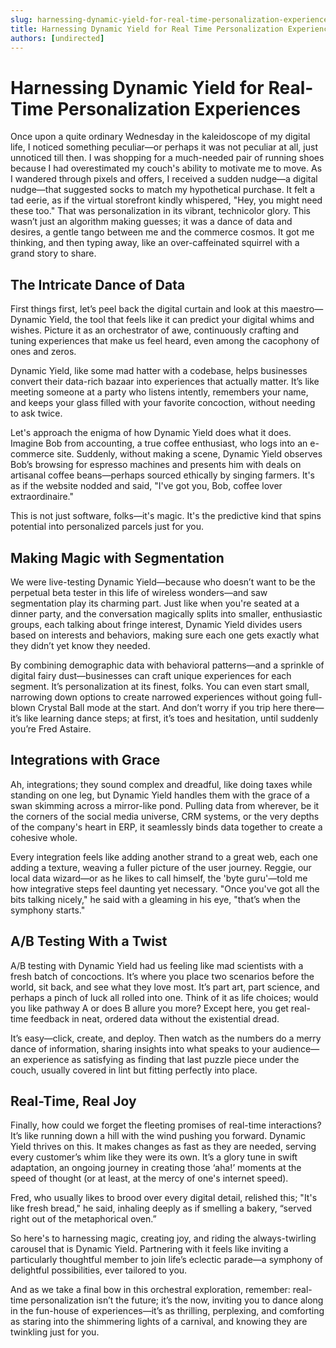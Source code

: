 ```yaml
---
slug: harnessing-dynamic-yield-for-real-time-personalization-experiences
title: Harnessing Dynamic Yield for Real Time Personalization Experiences
authors: [undirected]
---
```



# Harnessing Dynamic Yield for Real-Time Personalization Experiences

Once upon a quite ordinary Wednesday in the kaleidoscope of my digital life, I noticed something peculiar—or perhaps it was not peculiar at all, just unnoticed till then. I was shopping for a much-needed pair of running shoes because I had overestimated my couch's ability to motivate me to move. As I wandered through pixels and offers, I received a sudden nudge—a digital nudge—that suggested socks to match my hypothetical purchase. It felt a tad eerie, as if the virtual storefront kindly whispered, "Hey, you might need these too." That was personalization in its vibrant, technicolor glory. This wasn’t just an algorithm making guesses; it was a dance of data and desires, a gentle tango between me and the commerce cosmos. It got me thinking, and then typing away, like an over-caffeinated squirrel with a grand story to share.

## The Intricate Dance of Data

First things first, let’s peel back the digital curtain and look at this maestro—Dynamic Yield, the tool that feels like it can predict your digital whims and wishes. Picture it as an orchestrator of awe, continuously crafting and tuning experiences that make us feel heard, even among the cacophony of ones and zeros.

Dynamic Yield, like some mad hatter with a codebase, helps businesses convert their data-rich bazaar into experiences that actually matter. It’s like meeting someone at a party who listens intently, remembers your name, and keeps your glass filled with your favorite concoction, without needing to ask twice. 

Let's approach the enigma of how Dynamic Yield does what it does. Imagine Bob from accounting, a true coffee enthusiast, who logs into an e-commerce site. Suddenly, without making a scene, Dynamic Yield observes Bob’s browsing for espresso machines and presents him with deals on artisanal coffee beans—perhaps sourced ethically by singing farmers. It's as if the website nodded and said, "I've got you, Bob, coffee lover extraordinaire." 

This is not just software, folks—it's magic. It's the predictive kind that spins potential into personalized parcels just for you.

## Making Magic with Segmentation

We were live-testing Dynamic Yield—because who doesn’t want to be the perpetual beta tester in this life of wireless wonders—and saw segmentation play its charming part. Just like when you're seated at a dinner party, and the conversation magically splits into smaller, enthusiastic groups, each talking about fringe interest, Dynamic Yield divides users based on interests and behaviors, making sure each one gets exactly what they didn’t yet know they needed.

By combining demographic data with behavioral patterns—and a sprinkle of digital fairy dust—businesses can craft unique experiences for each segment. It’s personalization at its finest, folks. You can even start small, narrowing down options to create narrowed experiences without going full-blown Crystal Ball mode at the start. And don’t worry if you trip here there—it’s like learning dance steps; at first, it’s toes and hesitation, until suddenly you’re Fred Astaire.

## Integrations with Grace

Ah, integrations; they sound complex and dreadful, like doing taxes while standing on one leg, but Dynamic Yield handles them with the grace of a swan skimming across a mirror-like pond. Pulling data from wherever, be it the corners of the social media universe, CRM systems, or the very depths of the company's heart in ERP, it seamlessly binds data together to create a cohesive whole.

Every integration feels like adding another strand to a great web, each one adding a texture, weaving a fuller picture of the user journey. Reggie, our local data wizard—or as he likes to call himself, the 'byte guru'—told me how integrative steps feel daunting yet necessary. "Once you've got all the bits talking nicely," he said with a gleaming in his eye, "that’s when the symphony starts."

## A/B Testing With a Twist

A/B testing with Dynamic Yield had us feeling like mad scientists with a fresh batch of concoctions. It’s where you place two scenarios before the world, sit back, and see what they love most. It’s part art, part science, and perhaps a pinch of luck all rolled into one. Think of it as life choices; would you like pathway A or does B allure you more? Except here, you get real-time feedback in neat, ordered data without the existential dread.

It’s easy—click, create, and deploy. Then watch as the numbers do a merry dance of information, sharing insights into what speaks to your audience—an experience as satisfying as finding that last puzzle piece under the couch, usually covered in lint but fitting perfectly into place.

## Real-Time, Real Joy

Finally, how could we forget the fleeting promises of real-time interactions? It’s like running down a hill with the wind pushing you forward. Dynamic Yield thrives on this. It makes changes as fast as they are needed, serving every customer’s whim like they were its own. It’s a glory tune in swift adaptation, an ongoing journey in creating those ‘aha!’ moments at the speed of thought (or at least, at the mercy of one's internet speed).

Fred, who usually likes to brood over every digital detail, relished this; "It's like fresh bread," he said, inhaling deeply as if smelling a bakery, “served right out of the metaphorical oven.”

So here's to harnessing magic, creating joy, and riding the always-twirling carousel that is Dynamic Yield. Partnering with it feels like inviting a particularly thoughtful member to join life’s eclectic parade—a symphony of delightful possibilities, ever tailored to you. 

And as we take a final bow in this orchestral exploration, remember: real-time personalization isn’t the future; it’s the now, inviting you to dance along in the fun-house of experiences—it’s as thrilling, perplexing, and comforting as staring into the shimmering lights of a carnival, and knowing they are twinkling just for you.